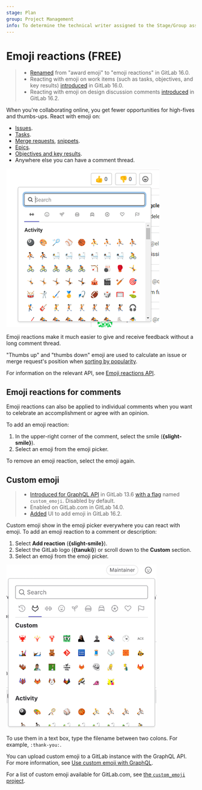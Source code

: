 ```yaml
---
stage: Plan
group: Project Management
info: To determine the technical writer assigned to the Stage/Group associated with this page, see https://about.gitlab.com/handbook/product/ux/technical-writing/#assignments
---
```


# Emoji reactions **(FREE)**

> - [Renamed](https://gitlab.com/gitlab-org/gitlab/-/issues/409884) from "award emoji" to "emoji reactions" in GitLab 16.0.
> - Reacting with emoji on work items (such as tasks, objectives, and key results) [introduced](https://gitlab.com/gitlab-org/gitlab/-/issues/393599) in GitLab 16.0.
> - Reacting with emoji on design discussion comments [introduced](https://gitlab.com/gitlab-org/gitlab/-/issues/29756) in GitLab 16.2.

When you're collaborating online, you get fewer opportunities for high-fives
and thumbs-ups. React with emoji on:

- [Issues](project/issues/index.md).
- [Tasks](tasks.md).
- [Merge requests](project/merge_requests/index.md),
[snippets](snippets.md).
- [Epics](../user/group/epics/index.md).
- [Objectives and key results](okrs.md).
- Anywhere else you can have a comment thread.

![Emoji reactions](img/award_emoji_select_v14_6.png)

Emoji reactions make it much easier to give and receive feedback without a long
comment thread.

"Thumbs up" and "thumbs down" emoji are used to calculate an issue or merge request's position when
[sorting by popularity](project/issues/sorting_issue_lists.md#sorting-by-popularity).

For information on the relevant API, see [Emoji reactions API](../api/award_emoji.md).

## Emoji reactions for comments

Emoji reactions can also be applied to individual comments when you want to
celebrate an accomplishment or agree with an opinion.

To add an emoji reaction:

1. In the upper-right corner of the comment, select the smile (**{slight-smile}**).
1. Select an emoji from the emoji picker.

To remove an emoji reaction, select the emoji again.

## Custom emoji

> - [Introduced for GraphQL API](https://gitlab.com/gitlab-org/gitlab/-/merge_requests/37911) in GitLab 13.6 [with a flag](../administration/feature_flags.md) named `custom_emoji`. Disabled by default.
> - Enabled on GitLab.com in GitLab 14.0.
> - [Added](https://gitlab.com/gitlab-org/gitlab/-/issues/333095) UI to add emoji in GitLab 16.2.

Custom emoji show in the emoji picker everywhere you can react with emoji.
To add an emoji reaction to a comment or description:

1. Select **Add reaction** (**{slight-smile}**).
1. Select the GitLab logo (**{tanuki}**) or scroll down to the **Custom** section.
1. Select an emoji from the emoji picker.

![Custom emoji in emoji picker](img/custom_emoji_reactions_v16_2.png)

To use them in a text box, type the filename between two colons.
For example, `:thank-you:`.

You can upload custom emoji to a GitLab instance with the GraphQL API.
For more information, see [Use custom emoji with GraphQL](../api/graphql/custom_emoji.md).

For a list of custom emoji available for GitLab.com, see
[the `custom_emoji` project](https://gitlab.com/custom_emoji/custom_emoji/-/tree/main/img).

